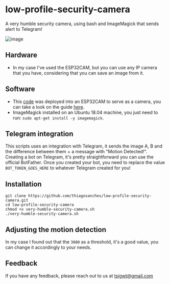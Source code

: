 # low-profile-security-camera
A very humble security camera, using bash and ImageMagick that sends alert to Telegram!

![image](https://user-images.githubusercontent.com/5191469/141652848-32494da5-412c-4cc9-9dc5-af5383eb7a7c.png)

## Hardware
- In my case I've used the ESP32CAM, but you can use any IP camera that you have, considering that you can save an image from it.

## Software
- This [code](https://github.com/thiagosanches/iot-testing/blob/master/kmera-2/kmera-2.ino) was deployed into an ESP32CAM to serve as a camera, you can take a look on the guide [here](https://github.com/thiagosanches/iot-testing/blob/master/kmera-2/README.md).
- ImageMagick installed on an Ubuntu 18.04 machine, you just need to run: `sudo apt-get install -y imagemagick`.

## Telegram integration
This scripts uses an integration with Telegram, it sends the image A, B and the difference between them + a message with "Motion Detected!". Creating a bot on Telegram, it's pretty straightforward you can use the official BotFather. Once you created your bot, you need to replace the value `BOT_TOKEN_GOES_HERE` to whatever Telegram created for you!

## Installation
```
git clone https://github.com/thiagosanches/low-profile-security-camera.git
cd low-profile-security-camera
chmod +x very-humble-security-camera.sh
./very-humble-security-camera.sh
```

## Adjusting the motion detection
In my case I found out that the `3000` as a threshold, it's a good value, you can change it accordingly to your needs.

## Feedback
If you have any feedback, please reach out to us at tsigwt@gmail.com
